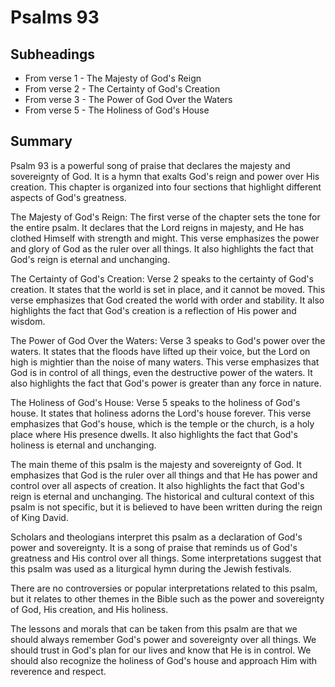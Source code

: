 # Psalms 93

## Subheadings

* From verse 1 - The Majesty of God's Reign
* From verse 2 - The Certainty of God's Creation
* From verse 3 - The Power of God Over the Waters
* From verse 5 - The Holiness of God's House

## Summary

Psalm 93 is a powerful song of praise that declares the majesty and sovereignty of God. It is a hymn that exalts God's reign and power over His creation. This chapter is organized into four sections that highlight different aspects of God's greatness.

The Majesty of God's Reign:
The first verse of the chapter sets the tone for the entire psalm. It declares that the Lord reigns in majesty, and He has clothed Himself with strength and might. This verse emphasizes the power and glory of God as the ruler over all things. It also highlights the fact that God's reign is eternal and unchanging.

The Certainty of God's Creation:
Verse 2 speaks to the certainty of God's creation. It states that the world is set in place, and it cannot be moved. This verse emphasizes that God created the world with order and stability. It also highlights the fact that God's creation is a reflection of His power and wisdom.

The Power of God Over the Waters:
Verse 3 speaks to God's power over the waters. It states that the floods have lifted up their voice, but the Lord on high is mightier than the noise of many waters. This verse emphasizes that God is in control of all things, even the destructive power of the waters. It also highlights the fact that God's power is greater than any force in nature.

The Holiness of God's House:
Verse 5 speaks to the holiness of God's house. It states that holiness adorns the Lord's house forever. This verse emphasizes that God's house, which is the temple or the church, is a holy place where His presence dwells. It also highlights the fact that God's holiness is eternal and unchanging.

The main theme of this psalm is the majesty and sovereignty of God. It emphasizes that God is the ruler over all things and that He has power and control over all aspects of creation. It also highlights the fact that God's reign is eternal and unchanging. The historical and cultural context of this psalm is not specific, but it is believed to have been written during the reign of King David.

Scholars and theologians interpret this psalm as a declaration of God's power and sovereignty. It is a song of praise that reminds us of God's greatness and His control over all things. Some interpretations suggest that this psalm was used as a liturgical hymn during the Jewish festivals.

There are no controversies or popular interpretations related to this psalm, but it relates to other themes in the Bible such as the power and sovereignty of God, His creation, and His holiness.

The lessons and morals that can be taken from this psalm are that we should always remember God's power and sovereignty over all things. We should trust in God's plan for our lives and know that He is in control. We should also recognize the holiness of God's house and approach Him with reverence and respect.